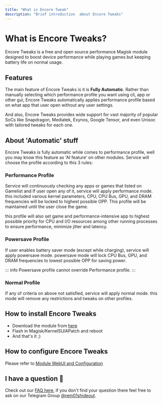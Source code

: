 ```yaml
---
title: "What is Encore Tweak"
description: "Brief introduction  about Encore Tweaks"
---
```


# What is Encore Tweaks?
Encore Tweaks is a free and open source performance Magisk module designed to boost device performance while playing games but keeping battery life on normal usage.

## Features
The main feature of Encore Tweaks is it is **Fully Automatic**. Rather than manually selecting which performance profile you want using cli, app or other gui, Encore Tweaks automatically applies performance profile based on what app that user open without any user settings.

And also, Encore Tweaks provides wide support for vast majority of popular SoCs like Snapdragon, Mediatek, Exynos, Google Tensor, and even Unisoc with tailored tweaks for each one.

## About 'Automatic' stuff
Encore Tweaks is fully automatic while comes to performance profile, well you may know this feature as 'AI feature' on other modules. Service will choose the profile according to this 3 rules:

### Performance Profile
Service will continuously checking any apps or games that listed on Gamelist and If user open any of it, service will apply performance mode. this included various kernel parameters, CPU, CPU Bus, GPU, and DRAM frequencies will be locked to highest possible OPP. This profile will be maintained until the user close the game.

this profile will also set game and performance-intensive app to highest possible priority for CPU and I/O resources among other running processes to ensure performance, minimize jitter and latency.

### Powersave Profile
If user enables battery saver mode (except while charging), service will apply powersave mode. powersave mode will lock CPU Bus, GPU, and DRAM frequencies to lowest possible OPP for saving power.

::: info
Powersave profile cannot override Performance profile.
:::

### Normal Profile
If any of criteria on above not satisfied, service will apply normal mode. this mode will remove any restrictions and tweaks on other profiles.

## How to install Encore Tweaks
- Download the module from [here](/download)
- Flash in Magisk/KernelSU/APatch and reboot
- And that's it ;)

## How to configure Encore Tweaks
Please refer to [Module WebUI and Configuration](/guide/webui-and-configuration)

## I have a question 🤔

Check out our [FAQ here](/guide/faq), if you don't find your question there feel free to ask on our Telegram Group [@rem01shideout](https://t.me/rem01shideout).
